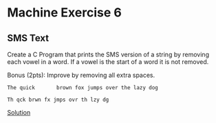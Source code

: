 # Machine Exercise 6

## SMS Text

Create a C Program that prints the SMS version of a string by removing each vowel in a word. If a vowel is the start of a word it is not removed.

Bonus (2pts): Improve by removing all extra spaces.

`The quick       brown fox jumps over the lazy dog`

`Th qck brwn fx jmps ovr th lzy dg`

[Solution](me06.c)
